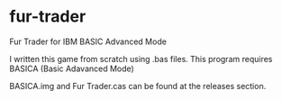# fur-trader
Fur Trader for IBM BASIC Advanced Mode

I written this game from scratch using .bas files.
This program requires BASICA (Basic Adavanced Mode)

BASICA.img and Fur Trader.cas can be found at the releases section.
